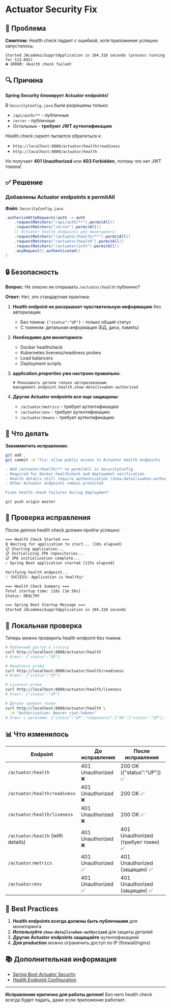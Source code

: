 # Actuator Security Fix

## 🐛 Проблема

**Симптом:** Health check падает с ошибкой, хотя приложение успешно запустилось:
```
Started JAcademicSupprtApplication in 104.318 seconds (process running for 113.692)
❌ ERROR: Health check failed!
```

## 🔍 Причина

**Spring Security блокирует Actuator endpoints!**

В `SecurityConfig.java` были разрешены только:
- `/api/auth/**` - публичные
- `/error` - публичные  
- Остальные - **требуют JWT аутентификацию**

Health check скрипт пытается обратиться к:
- `http://localhost:8080/actuator/health/readiness`
- `http://localhost:8080/actuator/health`

Но получает **401 Unauthorized** или **403 Forbidden**, потому что нет JWT токена!

## ✅ Решение

### Добавлены Actuator endpoints в permitAll

**Файл:** `SecurityConfig.java`

```java
.authorizeHttpRequests(auth -> auth
    .requestMatchers("/api/auth/**").permitAll()
    .requestMatchers("/error").permitAll()
    // Actuator health endpoints для мониторинга
    .requestMatchers("/actuator/health/**").permitAll()
    .requestMatchers("/actuator/health").permitAll()
    .requestMatchers("/actuator/info").permitAll()
    .anyRequest().authenticated()
)
```

## 🔒 Безопасность

**Вопрос:** Не опасно ли открывать `/actuator/health` публично?

**Ответ:** Нет, это стандартная практика:

1. **Health endpoint не раскрывает чувствительную информацию** без авторизации
   - Без токена: `{"status":"UP"}` - только общий статус
   - С токеном: детальная информация (БД, диск, память)

2. **Необходимо для мониторинга:**
   - Docker healthcheck
   - Kubernetes liveness/readiness probes
   - Load balancers
   - Deployment scripts

3. **application.properties уже настроен правильно:**
   ```properties
   # Показывать детали только авторизованным
   management.endpoint.health.show-details=when-authorized
   ```

4. **Другие Actuator endpoints все еще защищены:**
   - `/actuator/metrics` - требует аутентификацию
   - `/actuator/env` - требует аутентификацию
   - `/actuator/beans` - требует аутентификацию

## 🚀 Что делать

**Закоммитить исправление:**

```bash
git add .
git commit -m "fix: allow public access to Actuator health endpoints

- Add /actuator/health/** to permitAll in SecurityConfig
- Required for Docker healthcheck and deployment verification
- Health details still require authentication (show-details=when-authorized)
- Other Actuator endpoints remain protected

Fixes health check failures during deployment"

git push origin master
```

## 🧪 Проверка исправления

После деплоя health check должен пройти успешно:

```bash
=== Health Check Started ===
⏳ Waiting for application to start... (10s elapsed)
📋 Starting application...
📋 Initializing JPA repositories...
📋 JPA initialization complete...
✓ Spring Boot application started (115s elapsed)

Verifying health endpoint...
✅ SUCCESS: Application is healthy!

=== Health Check Summary ===
Total startup time: 118s (1m 58s)
Status: HEALTHY

=== Spring Boot Startup Message ===
Started JAcademicSupprtApplication in 104.318 seconds
```

## 🔧 Локальная проверка

Теперь можно проверить health endpoint без токена:

```bash
# Публичный доступ к статусу
curl http://localhost:8080/actuator/health
# Ответ: {"status":"UP"}

# Readiness probe
curl http://localhost:8080/actuator/health/readiness
# Ответ: {"status":"UP"}

# Liveness probe
curl http://localhost:8080/actuator/health/liveness
# Ответ: {"status":"UP"}

# Детали требуют токен
curl http://localhost:8080/actuator/health \
  -H "Authorization: Bearer <jwt-token>"
# Ответ с деталями: {"status":"UP","components":{"db":{"status":"UP"},...}}
```

## 📊 Что изменилось

| Endpoint | До исправления | После исправления |
|----------|----------------|-------------------|
| `/actuator/health` | 401 Unauthorized ❌ | 200 OK ({"status":"UP"}) ✅ |
| `/actuator/health/readiness` | 401 Unauthorized ❌ | 200 OK ✅ |
| `/actuator/health/liveness` | 401 Unauthorized ❌ | 200 OK ✅ |
| `/actuator/health` (with details) | 401 Unauthorized ❌ | 401 Unauthorized (требует токен) ✅ |
| `/actuator/metrics` | 401 Unauthorized ✅ | 401 Unauthorized (защищен) ✅ |
| `/actuator/env` | 401 Unauthorized ✅ | 401 Unauthorized (защищен) ✅ |

## 🎯 Best Practices

1. **Health endpoints всегда должны быть публичными** для мониторинга
2. **Используйте `show-details=when-authorized`** для защиты деталей
3. **Другие Actuator endpoints защищайте** аутентификацией
4. **Для production** можно ограничить доступ по IP (firewall/nginx)

## 📚 Дополнительная информация

- [Spring Boot Actuator Security](https://docs.spring.io/spring-boot/docs/current/reference/html/actuator.html#actuator.endpoints.security)
- [Health Endpoint Configuration](https://docs.spring.io/spring-boot/docs/current/reference/html/actuator.html#actuator.endpoints.health)

---

**Исправление критично для работы деплоя!** Без него health check всегда будет падать, даже если приложение работает.
